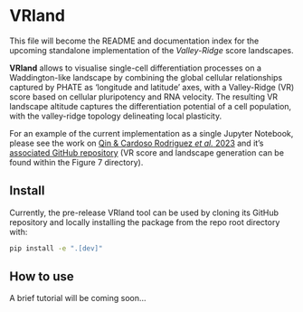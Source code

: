 # VRland

<!-- WARNING: THIS FILE WAS AUTOGENERATED! DO NOT EDIT! -->

This file will become the README and documentation index for the
upcoming standalone implementation of the *Valley-Ridge* score
landscapes.

**VRland** allows to visualise single-cell differentiation processes on
a Waddington-like landscape by combining the global cellular
relationships captured by PHATE as ‘longitude and latitude’ axes, with a
Valley-Ridge (VR) score based on cellular pluripotency and RNA velocity.
The resulting VR landscape altitude captures the differentiation
potential of a cell population, with the valley-ridge topology
delineating local plasticity.

For an example of the current implementation as a single Jupyter
Notebook, please see the work on [Qin & Cardoso Rodriguez *et al.*
2023](https://doi.org/10.1101/2023.02.15.528008) and it’s [associated
GitHub
repository](https://github.com/TAPE-Lab/Qin-CardosoRodriguez-et-al) (VR
score and landscape generation can be found within the Figure 7
directory).

## Install

Currently, the pre-release VRland tool can be used by cloning its GitHub
repository and locally installing the package from the repo root
directory with:

``` sh
pip install -e ".[dev]"    
```

## How to use

A brief tutorial will be coming soon…
